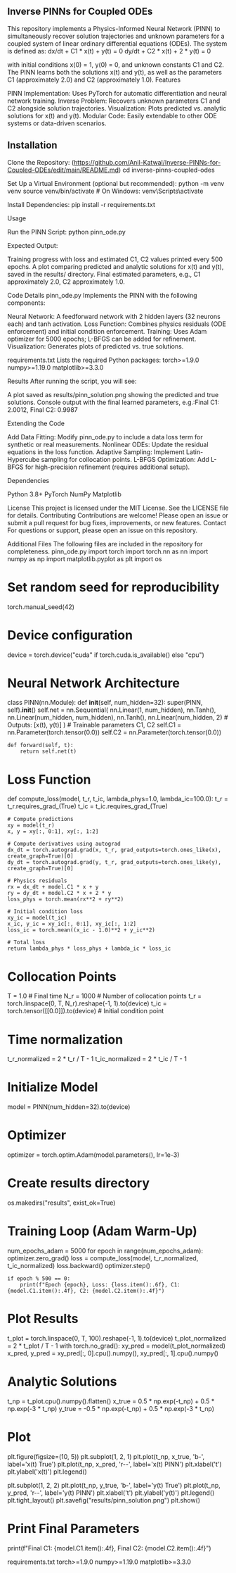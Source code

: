 ## Inverse PINNs for Coupled ODEs
This repository implements a Physics-Informed Neural Network (PINN) to simultaneously recover solution trajectories and unknown parameters for a coupled system of linear ordinary differential equations (ODEs). The system is defined as:
dx/dt + C1 * x(t) + y(t) = 0
dy/dt + C2 * x(t) + 2 * y(t) = 0

with initial conditions x(0) = 1, y(0) = 0, and unknown constants C1 and C2. The PINN learns both the solutions x(t) and y(t), as well as the parameters C1 (approximately 2.0) and C2 (approximately 1.0).
Features

PINN Implementation: Uses PyTorch for automatic differentiation and neural network training.
Inverse Problem: Recovers unknown parameters C1 and C2 alongside solution trajectories.
Visualization: Plots predicted vs. analytic solutions for x(t) and y(t).
Modular Code: Easily extendable to other ODE systems or data-driven scenarios.

## Installation

Clone the Repository:
(https://github.com/Anil-Katwal/Inverse-PINNs-for-Coupled-ODEs/edit/main/README.md)
cd inverse-pinns-coupled-odes


Set Up a Virtual Environment (optional but recommended):
python -m venv venv
source venv/bin/activate  # On Windows: venv\Scripts\activate


Install Dependencies:
pip install -r requirements.txt



Usage

Run the PINN Script:
python pinn_ode.py


Expected Output:

Training progress with loss and estimated C1, C2 values printed every 500 epochs.
A plot comparing predicted and analytic solutions for x(t) and y(t), saved in the results/ directory.
Final estimated parameters, e.g., C1 approximately 2.0, C2 approximately 1.0.



Code Details
pinn_ode.py
Implements the PINN with the following components:

Neural Network: A feedforward network with 2 hidden layers (32 neurons each) and tanh activation.
Loss Function: Combines physics residuals (ODE enforcement) and initial condition enforcement.
Training: Uses Adam optimizer for 5000 epochs; L-BFGS can be added for refinement.
Visualization: Generates plots of predicted vs. true solutions.

requirements.txt
Lists the required Python packages:
torch>=1.9.0
numpy>=1.19.0
matplotlib>=3.3.0

Results
After running the script, you will see:

A plot saved as results/pinn_solution.png showing the predicted and true solutions.
Console output with the final learned parameters, e.g.:Final C1: 2.0012, Final C2: 0.9987



Extending the Code

Add Data Fitting: Modify pinn_ode.py to include a data loss term for synthetic or real measurements.
Nonlinear ODEs: Update the residual equations in the loss function.
Adaptive Sampling: Implement Latin-Hypercube sampling for collocation points.
L-BFGS Optimization: Add L-BFGS for high-precision refinement (requires additional setup).

Dependencies

Python 3.8+
PyTorch
NumPy
Matplotlib

License
This project is licensed under the MIT License. See the LICENSE file for details.
Contributing
Contributions are welcome! Please open an issue or submit a pull request for bug fixes, improvements, or new features.
Contact
For questions or support, please open an issue on this repository.

Additional Files
The following files are included in the repository for completeness.
pinn_ode.py
import torch
import torch.nn as nn
import numpy as np
import matplotlib.pyplot as plt
import os

# Set random seed for reproducibility
torch.manual_seed(42)

# Device configuration
device = torch.device("cuda" if torch.cuda.is_available() else "cpu")

# Neural Network Architecture
class PINN(nn.Module):
    def __init__(self, num_hidden=32):
        super(PINN, self).__init__()
        self.net = nn.Sequential(
            nn.Linear(1, num_hidden),
            nn.Tanh(),
            nn.Linear(num_hidden, num_hidden),
            nn.Tanh(),
            nn.Linear(num_hidden, 2)  # Outputs: [x(t), y(t)]
        )
        # Trainable parameters C1, C2
        self.C1 = nn.Parameter(torch.tensor(0.0))
        self.C2 = nn.Parameter(torch.tensor(0.0))

    def forward(self, t):
        return self.net(t)

# Loss Function
def compute_loss(model, t_r, t_ic, lambda_phys=1.0, lambda_ic=100.0):
    t_r = t_r.requires_grad_(True)
    t_ic = t_ic.requires_grad_(True)

    # Compute predictions
    xy = model(t_r)
    x, y = xy[:, 0:1], xy[:, 1:2]

    # Compute derivatives using autograd
    dx_dt = torch.autograd.grad(x, t_r, grad_outputs=torch.ones_like(x), create_graph=True)[0]
    dy_dt = torch.autograd.grad(y, t_r, grad_outputs=torch.ones_like(y), create_graph=True)[0]

    # Physics residuals
    rx = dx_dt + model.C1 * x + y
    ry = dy_dt + model.C2 * x + 2 * y
    loss_phys = torch.mean(rx**2 + ry**2)

    # Initial condition loss
    xy_ic = model(t_ic)
    x_ic, y_ic = xy_ic[:, 0:1], xy_ic[:, 1:2]
    loss_ic = torch.mean((x_ic - 1.0)**2 + y_ic**2)

    # Total loss
    return lambda_phys * loss_phys + lambda_ic * loss_ic

# Collocation Points
T = 1.0  # Final time
N_r = 1000  # Number of collocation points
t_r = torch.linspace(0, T, N_r).reshape(-1, 1).to(device)
t_ic = torch.tensor([[0.0]]).to(device)  # Initial condition point

# Time normalization
t_r_normalized = 2 * t_r / T - 1
t_ic_normalized = 2 * t_ic / T - 1

# Initialize Model
model = PINN(num_hidden=32).to(device)

# Optimizer
optimizer = torch.optim.Adam(model.parameters(), lr=1e-3)

# Create results directory
os.makedirs("results", exist_ok=True)

# Training Loop (Adam Warm-Up)
num_epochs_adam = 5000
for epoch in range(num_epochs_adam):
    optimizer.zero_grad()
    loss = compute_loss(model, t_r_normalized, t_ic_normalized)
    loss.backward()
    optimizer.step()

    if epoch % 500 == 0:
        print(f"Epoch {epoch}, Loss: {loss.item():.6f}, C1: {model.C1.item():.4f}, C2: {model.C2.item():.4f}")

# Plot Results
t_plot = torch.linspace(0, T, 100).reshape(-1, 1).to(device)
t_plot_normalized = 2 * t_plot / T - 1
with torch.no_grad():
    xy_pred = model(t_plot_normalized)
    x_pred, y_pred = xy_pred[:, 0].cpu().numpy(), xy_pred[:, 1].cpu().numpy()

# Analytic Solutions
t_np = t_plot.cpu().numpy().flatten()
x_true = 0.5 * np.exp(-t_np) + 0.5 * np.exp(-3 * t_np)
y_true = -0.5 * np.exp(-t_np) + 0.5 * np.exp(-3 * t_np)

# Plot
plt.figure(figsize=(10, 5))
plt.subplot(1, 2, 1)
plt.plot(t_np, x_true, 'b-', label='x(t) True')
plt.plot(t_np, x_pred, 'r--', label='x(t) PINN')
plt.xlabel('t')
plt.ylabel('x(t)')
plt.legend()

plt.subplot(1, 2, 2)
plt.plot(t_np, y_true, 'b-', label='y(t) True')
plt.plot(t_np, y_pred, 'r--', label='y(t) PINN')
plt.xlabel('t')
plt.ylabel('y(t)')
plt.legend()
plt.tight_layout()
plt.savefig("results/pinn_solution.png")
plt.show()

# Print Final Parameters
print(f"Final C1: {model.C1.item():.4f}, Final C2: {model.C2.item():.4f}")

requirements.txt
torch>=1.9.0
numpy>=1.19.0
matplotlib>=3.3.0

